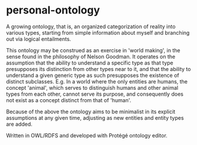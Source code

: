 # personal-ontology
A growing ontology, that is, an organized categorization of reality into various types, starting from simple information about myself and branching out via logical entailments. 

This ontology may be construed as an exercise in 'world making', in the sense found in the philosophy of Nelson Goodman. It operates on the assumption that the ability to understand a specific type as that type presupposes its distinction from other types near to it, and that the ability to understand a given generic type as such presupposes the existence of distinct subclasses. E.g. In a world where the only entities are humans, the concept 'animal', which serves to distinguish humans and other animal types from each other, cannot serve its purpose, and consequently does not exist as a concept distinct from that of 'human'.

Because of the above the ontology aims to be minimalist in its explicit assumptions at any given time, adjusting as new entities and entity types are added.


Written in OWL/RDFS and developed with Protégé ontology editor.
